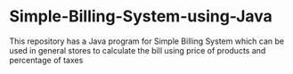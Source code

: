# Simple-Billing-System-using-Java
This repository has a Java program for Simple Billing System which can be used in general stores to calculate the bill using price of products and percentage of taxes
